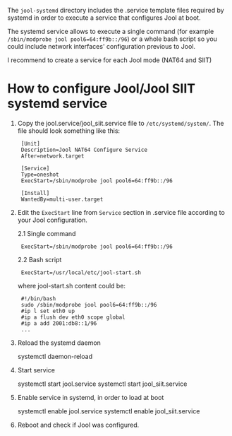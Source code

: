 The `jool-systemd` directory includes the .service template files required by systemd in order to execute a service that configures Jool at boot. 

The systemd service allows to execute a single command (for example `/sbin/modprobe jool pool6=64:ff9b::/96`) or a whole bash script so you could include network interfaces' configuration previous to Jool. 

I recommend to create a service for each Jool mode (NAT64 and SIIT)


# How to configure Jool/Jool SIIT systemd service

1. Copy the jool.service/jool_siit.service file to `/etc/systemd/system/`. The file should look something like this:

        [Unit]
		Description=Jool NAT64 Configure Service
		After=network.target
		
		[Service]
		Type=oneshot
		ExecStart=/sbin/modprobe jool pool6=64:ff9b::/96
		
		[Install]
		WantedBy=multi-user.target
		
2. Edit the `ExecStart` line from `Service` section in .service file according to your Jool configuration. 
	
	2.1 Single command 
	
		ExecStart=/sbin/modprobe jool pool6=64:ff9b::/96

	2.2 Bash script
	
		ExecStart=/usr/local/etc/jool-start.sh 
		
	where jool-start.sh content could be:
	
		#!/bin/bash
		sudo /sbin/modprobe jool pool6=64:ff9b::/96
		#ip l set eth0 up
		#ip a flush dev eth0 scope global
		#ip a add 2001:db8::1/96
		... 
		
	
3. Reload the systemd daemon  

	systemctl daemon-reload

4. Start service
	
	systemctl start jool.service
	systemctl start jool_siit.service

5. Enable service in systemd, in order to load at boot 

	systemctl enable jool.service
	systemctl enable jool_siit.service

6. Reboot and check if Jool was configured.

	